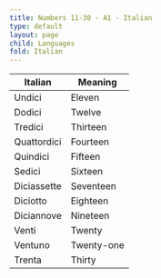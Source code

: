 ```yaml
---
title: Numbers 11-30 - A1 - Italian
type: default
layout: page
child: Languages
fold: Italian
---
```


| Italian | Meaning |
| ------- | ------- |
| Undici | Eleven |
| Dodici | Twelve |
| Tredici | Thirteen |
| Quattordici | Fourteen |
| Quindici | Fifteen |
| Sedici | Sixteen |
| Diciassette | Seventeen |
| Diciotto | Eighteen |
| Diciannove | Nineteen |
| Venti | Twenty |
| Ventuno | Twenty-one |
| Trenta | Thirty |

